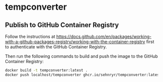 # tempconverter

## Publish to GitHub Container Registry

Follow the instructions at https://docs.github.com/en/packages/working-with-a-github-packages-registry/working-with-the-container-registry
first to authenticate with the GitHub Container Registry.

Then run the following commands to build and push the image to the GitHub Container Registry:

```bash
docker build -t tempconverter:latest .
docker push localhost/tempconverter ghcr.io/sehnryr/tempconverter:latest
```
